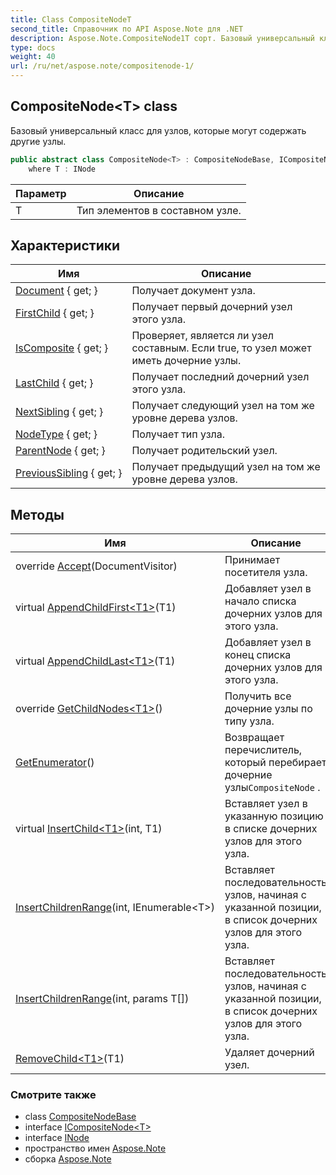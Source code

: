 ```yaml
---
title: Class CompositeNodeT
second_title: Справочник по API Aspose.Note для .NET
description: Aspose.Note.CompositeNode1T сорт. Базовый универсальный класс для узлов которые могут содержать другие узлы.
type: docs
weight: 40
url: /ru/net/aspose.note/compositenode-1/
---
```

## CompositeNode&lt;T&gt; class

Базовый универсальный класс для узлов, которые могут содержать другие узлы.

```csharp
public abstract class CompositeNode<T> : CompositeNodeBase, ICompositeNode<T>
    where T : INode
```

| Параметр | Описание |
| --- | --- |
| T | Тип элементов в составном узле. |

## Характеристики

| Имя | Описание |
| --- | --- |
| [Document](../../aspose.note/node/document/) { get; } | Получает документ узла. |
| [FirstChild](../../aspose.note/compositenode-1/firstchild/) { get; } | Получает первый дочерний узел этого узла. |
| [IsComposite](../../aspose.note/compositenode-1/iscomposite/) { get; } | Проверяет, является ли узел составным. Если true, то узел может иметь дочерние узлы. |
| [LastChild](../../aspose.note/compositenode-1/lastchild/) { get; } | Получает последний дочерний узел этого узла. |
| [NextSibling](../../aspose.note/node/nextsibling/) { get; } | Получает следующий узел на том же уровне дерева узлов. |
| [NodeType](../../aspose.note/node/nodetype/) { get; } | Получает тип узла. |
| [ParentNode](../../aspose.note/node/parentnode/) { get; } | Получает родительский узел. |
| [PreviousSibling](../../aspose.note/node/previoussibling/) { get; } | Получает предыдущий узел на том же уровне дерева узлов. |

## Методы

| Имя | Описание |
| --- | --- |
| override [Accept](../../aspose.note/compositenode-1/accept/)(DocumentVisitor) | Принимает посетителя узла. |
| virtual [AppendChildFirst&lt;T1&gt;](../../aspose.note/compositenode-1/appendchildfirst/)(T1) | Добавляет узел в начало списка дочерних узлов для этого узла. |
| virtual [AppendChildLast&lt;T1&gt;](../../aspose.note/compositenode-1/appendchildlast/)(T1) | Добавляет узел в конец списка дочерних узлов для этого узла. |
| override [GetChildNodes&lt;T1&gt;](../../aspose.note/compositenode-1/getchildnodes/#getchildnodes_1)() | Получить все дочерние узлы по типу узла. |
| [GetEnumerator](../../aspose.note/compositenode-1/getenumerator/)() | Возвращает перечислитель, который перебирает дочерние узлы`CompositeNode` . |
| virtual [InsertChild&lt;T1&gt;](../../aspose.note/compositenode-1/insertchild/)(int, T1) | Вставляет узел в указанную позицию в списке дочерних узлов для этого узла. |
| [InsertChildrenRange](../../aspose.note/compositenode-1/insertchildrenrange/#insertchildrenrange)(int, IEnumerable&lt;T&gt;) | Вставляет последовательность узлов, начиная с указанной позиции, в список дочерних узлов для этого узла. |
| [InsertChildrenRange](../../aspose.note/compositenode-1/insertchildrenrange/#insertchildrenrange_1)(int, params T[]) | Вставляет последовательность узлов, начиная с указанной позиции, в список дочерних узлов для этого узла. |
| [RemoveChild&lt;T1&gt;](../../aspose.note/compositenode-1/removechild/)(T1) | Удаляет дочерний узел. |

### Смотрите также

* class [CompositeNodeBase](../compositenodebase/)
* interface [ICompositeNode&lt;T&gt;](../icompositenode-1/)
* interface [INode](../inode/)
* пространство имен [Aspose.Note](../../aspose.note/)
* сборка [Aspose.Note](../../)


